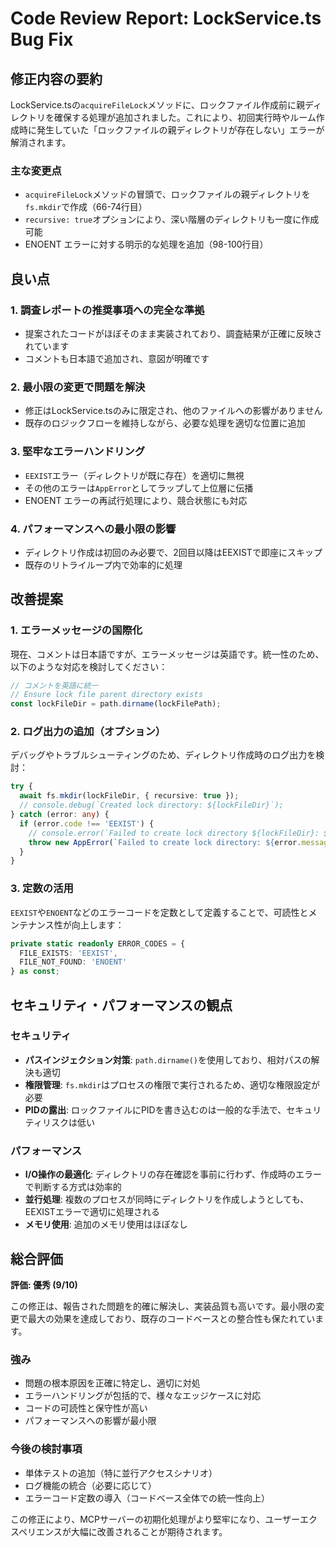 # Code Review Report: LockService.ts Bug Fix

## 修正内容の要約

LockService.tsの`acquireFileLock`メソッドに、ロックファイル作成前に親ディレクトリを確保する処理が追加されました。これにより、初回実行時やルーム作成時に発生していた「ロックファイルの親ディレクトリが存在しない」エラーが解消されます。

### 主な変更点
- `acquireFileLock`メソッドの冒頭で、ロックファイルの親ディレクトリを`fs.mkdir`で作成（66-74行目）
- `recursive: true`オプションにより、深い階層のディレクトリも一度に作成可能
- ENOENT エラーに対する明示的な処理を追加（98-100行目）

## 良い点

### 1. 調査レポートの推奨事項への完全な準拠
- 提案されたコードがほぼそのまま実装されており、調査結果が正確に反映されています
- コメントも日本語で追加され、意図が明確です

### 2. 最小限の変更で問題を解決
- 修正はLockService.tsのみに限定され、他のファイルへの影響がありません
- 既存のロジックフローを維持しながら、必要な処理を適切な位置に追加

### 3. 堅牢なエラーハンドリング
- `EEXIST`エラー（ディレクトリが既に存在）を適切に無視
- その他のエラーは`AppError`としてラップして上位層に伝播
- ENOENT エラーの再試行処理により、競合状態にも対応

### 4. パフォーマンスへの最小限の影響
- ディレクトリ作成は初回のみ必要で、2回目以降はEEXISTで即座にスキップ
- 既存のリトライループ内で効率的に処理

## 改善提案

### 1. エラーメッセージの国際化
現在、コメントは日本語ですが、エラーメッセージは英語です。統一性のため、以下のような対応を検討してください：

```typescript
// コメントを英語に統一
// Ensure lock file parent directory exists
const lockFileDir = path.dirname(lockFilePath);
```

### 2. ログ出力の追加（オプション）
デバッグやトラブルシューティングのため、ディレクトリ作成時のログ出力を検討：

```typescript
try {
  await fs.mkdir(lockFileDir, { recursive: true });
  // console.debug(`Created lock directory: ${lockFileDir}`);
} catch (error: any) {
  if (error.code !== 'EEXIST') {
    // console.error(`Failed to create lock directory ${lockFileDir}: ${error.message}`);
    throw new AppError(`Failed to create lock directory: ${error.message}`, 'LOCK_DIR_ERROR', 500);
  }
}
```

### 3. 定数の活用
`EEXIST`や`ENOENT`などのエラーコードを定数として定義することで、可読性とメンテナンス性が向上します：

```typescript
private static readonly ERROR_CODES = {
  FILE_EXISTS: 'EEXIST',
  FILE_NOT_FOUND: 'ENOENT'
} as const;
```

## セキュリティ・パフォーマンスの観点

### セキュリティ
- **パスインジェクション対策**: `path.dirname()`を使用しており、相対パスの解決も適切
- **権限管理**: `fs.mkdir`はプロセスの権限で実行されるため、適切な権限設定が必要
- **PIDの露出**: ロックファイルにPIDを書き込むのは一般的な手法で、セキュリティリスクは低い

### パフォーマンス
- **I/O操作の最適化**: ディレクトリの存在確認を事前に行わず、作成時のエラーで判断する方式は効率的
- **並行処理**: 複数のプロセスが同時にディレクトリを作成しようとしても、EEXISTエラーで適切に処理される
- **メモリ使用**: 追加のメモリ使用はほぼなし

## 総合評価

**評価: 優秀 (9/10)**

この修正は、報告された問題を的確に解決し、実装品質も高いです。最小限の変更で最大の効果を達成しており、既存のコードベースとの整合性も保たれています。

### 強み
- 問題の根本原因を正確に特定し、適切に対処
- エラーハンドリングが包括的で、様々なエッジケースに対応
- コードの可読性と保守性が高い
- パフォーマンスへの影響が最小限

### 今後の検討事項
- 単体テストの追加（特に並行アクセスシナリオ）
- ログ機能の統合（必要に応じて）
- エラーコード定数の導入（コードベース全体での統一性向上）

この修正により、MCPサーバーの初期化処理がより堅牢になり、ユーザーエクスペリエンスが大幅に改善されることが期待されます。